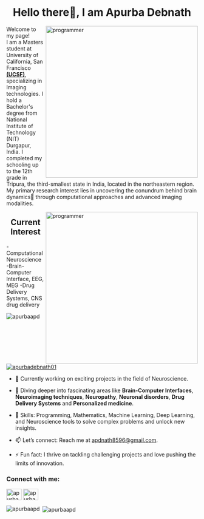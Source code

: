 <h1 align="center">Hello there👋, I am Apurba Debnath</h1>
<img align="right" alt="programmer" width="400" src="https://thumbs.gfycat.com/AgonizingEvenHoiho-size_restricted.gif">

<p align="left">
  Welcome to my page!</br>I am a Masters student at University of California, San Francisco <b><a href="https://www.ucsf.edu/" target="_blank">(UCSF)</a></b>, specializing in Imaging technologies. I hold a Bachelor's degree from National Institute of Technology (NIT) Durgapur, India.
  I completed my schooling up to the 12th grade in Tripura, the third-smallest state in India, located in the northeastern region.<br>
  My primary research interest lies in uncovering the conundrum behind brain dynamics🧠 through computational approaches and advanced imaging modalities.
</p>

<img align="right" alt="programmer" width="400" src="https://thumbs.gfycat.com/AgonizingEvenHoiho-size_restricted.gif">
<h2 align="center">Current Interest</h2>
-Computational Neuroscience
-Brain-Computer Interface, EEG, MEG
-Drug Delivery Systems, CNS drug delivery

<p align="left"> <img src="https://komarev.com/ghpvc/?username=apurbaapd&label=Profile%20views&color=0e75b6&style=flat" alt="apurbaapd" /> </p>

<p align="left"> <a href="https://twitter.com/apurbadebnath01" target="blank"><img src="https://img.shields.io/twitter/follow/apurbadebnath01?logo=twitter&style=for-the-badge" alt="apurbadebnath01" /></a> </p>

- 🔭 Currently working on exciting projects in the field of Neuroscience.

- 🌱 Diving deeper into fascinating areas like **Brain-Computer Interfaces**, **Neuroimaging techniques**, **Neuropathy**, **Neuronal disorders**, **Drug Delivery Systems** and **Personalized medicine**.

- 🎯 Skills: Programming, Mathematics, Machine Learning, Deep Learning, and Neuroscience tools to solve complex problems and unlock new insights.

- 📫 Let’s connect: Reach me at apdnath8596@gmail.com.

- ⚡ Fun fact: I thrive on tackling challenging projects and love pushing the limits of innovation.

<h3 align="left">Connect with me:</h3>
<p align="left">
<a href="https://twitter.com/apurbadebnath01" target="blank"><img align="center" src="https://raw.githubusercontent.com/rahuldkjain/github-profile-readme-generator/master/src/images/icons/Social/twitter.svg" alt="apurbadebnath01" height="30" width="40" /></a>
<a href="https://www.linkedin.com/in/apurba-debnath-a75a93211/" target="blank"><img align="center" src="https://raw.githubusercontent.com/rahuldkjain/github-profile-readme-generator/master/src/images/icons/Social/linked-in-alt.svg" alt="apurba-debnath-a75a93211" height="30" width="40" /></a>
</p>

<p><img align="left" src="https://github-readme-stats.vercel.app/api/top-langs?username=apurbaapd&show_icons=true&locale=en&layout=compact" alt="apurbaapd" /></p>

<p>&nbsp;<img align="center" src="https://github-readme-stats.vercel.app/api?username=apurbaapd&show_icons=true&locale=en" alt="apurbaapd" /></p>
